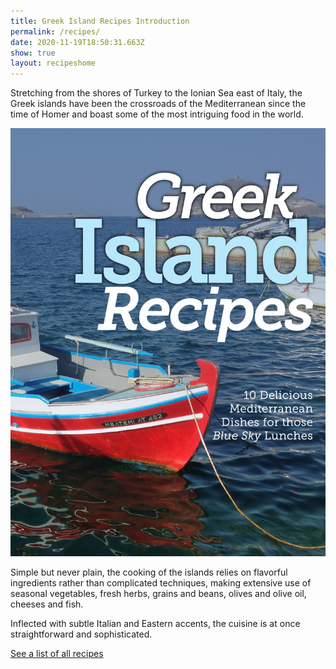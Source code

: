 ```yaml
---
title: Greek Island Recipes Introduction
permalink: /recipes/
date: 2020-11-19T18:50:31.663Z
show: true
layout: recipeshome
---
```

Stretching from the shores of Turkey to the Ionian Sea east of Italy, the Greek islands have been the crossroads of the Mediterranean since the time of Homer and boast some of the most intriguing food in the world.

![Greek Island Recipes title against a picture of a boat in Greece](../uploads/greekrecipes.jpg "Cover of the book")

Simple but never plain, the cooking of the islands relies on flavorful ingredients rather than complicated techniques, making extensive use of seasonal vegetables, fresh herbs, grains and beans, olives and olive oil, cheeses and fish.

Inflected with subtle Italian and Eastern accents, the cuisine is at once straightforward and sophisticated.

[See a list of all recipes](https://oxtale.netlify.app/allrecipes/)